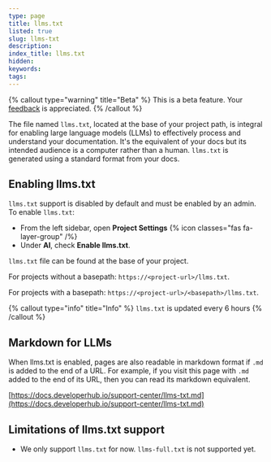 ```yaml
---
type: page
title: llms.txt
listed: true
slug: llms-txt
description: 
index_title: llms.txt
hidden: 
keywords: 
tags: 
---
```


{% callout type="warning" title="Beta" %}
This is a beta feature. Your [feedback](/support-center/contact-us) is appreciated.
{% /callout %}

The file named `llms.txt`, located at the base of your project path, is integral for enabling large language models (LLMs) to effectively process and understand your documentation. It's the equivalent of your docs but its intended audience is a computer rather than a human. `llms.txt` is generated using a standard format from your docs.

## Enabling llms.txt

`llms.txt` support is disabled by default and must be enabled by an admin. To enable `llms.txt`:

- From the left sidebar, open **Project Settings** {% icon classes="fas fa-layer-group" /%} 
- Under **AI**, check **Enable llms.txt**.

`llms.txt` file can be found at the base of your project.

For projects without a basepath: `https://<project-url>/llms.txt`.

For projects with a basepath: `https://<project-url>/<basepath>/llms.txt`.

{% callout type="info" title="Info" %}
`llms.txt` is updated every 6 hours
{% /callout %}

## Markdown for LLMs

When llms.txt is enabled, pages are also readable in markdown format if `.md` is added to the end of a URL. For example, if you visit this page with `.md` added to the end of its URL, then you can read its markdown equivalent.

[https://docs.developerhub.io/support-center/llms-txt.md](https://docs.developerhub.io/support-center/llms-txt.md)

## Limitations of llms.txt support

- We only support `llms.txt` for now. `llms-full.txt` is not supported yet.